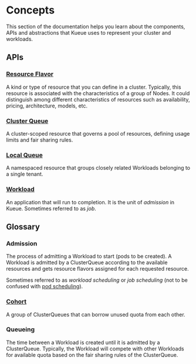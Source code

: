 # Concepts

This section of the documentation helps you learn about the components, APIs and
abstractions that Kueue uses to represent your cluster and workloads.

## APIs

### [Resource Flavor](resource_flavor.md)

A kind or type of resource that you can define in a cluster. Typically,
this resource is associated with the characteristics of a group of Nodes. 
It could distinguish among different characteristics of resources such as 
availability, pricing, architecture, models, etc.

### [Cluster Queue](cluster_queue.md)

A cluster-scoped resource that governs a pool of resources, defining usage
limits and fair sharing rules.

### [Local Queue](local_queue.md)

A namespaced resource that groups closely related Workloads belonging to a
single tenant.

### [Workload](workload.md)

An application that will run to completion. It is the unit of _admission_ in
Kueue. Sometimes referred to as _job_.

## Glossary

### Admission

The process of admitting a Workload to start (pods to be created). A Workload
is admitted by a ClusterQueue according to the available resources and gets
resource flavors assigned for each requested resource.

Sometimes referred to as _workload scheduling_ or _job scheduling_
(not to be confused with [pod scheduling](https://kubernetes.io/docs/concepts/scheduling-eviction/assign-pod-node/)).

### [Cohort](cluster_queue.md#cohort)

A group of ClusterQueues that can borrow unused quota from each other.

### Queueing

The time between a Workload is created until it is admitted by a ClusterQueue.
Typically, the Workload will compete with other Workloads for available
quota based on the fair sharing rules of the ClusterQueue.

